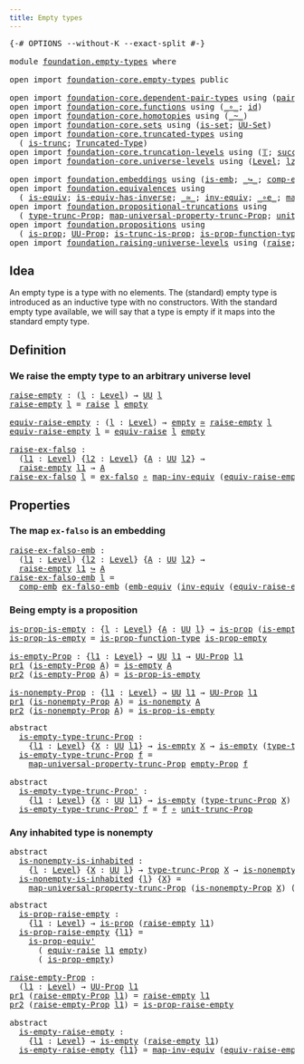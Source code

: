 ```yaml
---
title: Empty types
---
```


<pre class="Agda"><a id="37" class="Symbol">{-#</a> <a id="41" class="Keyword">OPTIONS</a> <a id="49" class="Pragma">--without-K</a> <a id="61" class="Pragma">--exact-split</a> <a id="75" class="Symbol">#-}</a>

<a id="80" class="Keyword">module</a> <a id="87" href="foundation.empty-types.html" class="Module">foundation.empty-types</a> <a id="110" class="Keyword">where</a>

<a id="117" class="Keyword">open</a> <a id="122" class="Keyword">import</a> <a id="129" href="foundation-core.empty-types.html" class="Module">foundation-core.empty-types</a> <a id="157" class="Keyword">public</a>

<a id="165" class="Keyword">open</a> <a id="170" class="Keyword">import</a> <a id="177" href="foundation-core.dependent-pair-types.html" class="Module">foundation-core.dependent-pair-types</a> <a id="214" class="Keyword">using</a> <a id="220" class="Symbol">(</a><a id="221" href="foundation-core.dependent-pair-types.html#588" class="InductiveConstructor">pair</a><a id="225" class="Symbol">;</a> <a id="227" href="foundation-core.dependent-pair-types.html#605" class="Field">pr1</a><a id="230" class="Symbol">;</a> <a id="232" href="foundation-core.dependent-pair-types.html#617" class="Field">pr2</a><a id="235" class="Symbol">)</a>
<a id="237" class="Keyword">open</a> <a id="242" class="Keyword">import</a> <a id="249" href="foundation-core.functions.html" class="Module">foundation-core.functions</a> <a id="275" class="Keyword">using</a> <a id="281" class="Symbol">(</a><a id="282" href="foundation-core.functions.html#420" class="Function Operator">_∘_</a><a id="285" class="Symbol">;</a> <a id="287" href="foundation-core.functions.html#322" class="Function">id</a><a id="289" class="Symbol">)</a>
<a id="291" class="Keyword">open</a> <a id="296" class="Keyword">import</a> <a id="303" href="foundation-core.homotopies.html" class="Module">foundation-core.homotopies</a> <a id="330" class="Keyword">using</a> <a id="336" class="Symbol">(</a><a id="337" href="foundation-core.homotopies.html#1249" class="Function Operator">_~_</a><a id="340" class="Symbol">)</a>
<a id="342" class="Keyword">open</a> <a id="347" class="Keyword">import</a> <a id="354" href="foundation-core.sets.html" class="Module">foundation-core.sets</a> <a id="375" class="Keyword">using</a> <a id="381" class="Symbol">(</a><a id="382" href="foundation-core.sets.html#1113" class="Function">is-set</a><a id="388" class="Symbol">;</a> <a id="390" href="foundation-core.sets.html#1190" class="Function">UU-Set</a><a id="396" class="Symbol">)</a>
<a id="398" class="Keyword">open</a> <a id="403" class="Keyword">import</a> <a id="410" href="foundation-core.truncated-types.html" class="Module">foundation-core.truncated-types</a> <a id="442" class="Keyword">using</a>
  <a id="450" class="Symbol">(</a> <a id="452" href="foundation-core.truncated-types.html#1741" class="Function">is-trunc</a><a id="460" class="Symbol">;</a> <a id="462" href="foundation-core.truncated-types.html#2039" class="Function">Truncated-Type</a><a id="476" class="Symbol">)</a>
<a id="478" class="Keyword">open</a> <a id="483" class="Keyword">import</a> <a id="490" href="foundation-core.truncation-levels.html" class="Module">foundation-core.truncation-levels</a> <a id="524" class="Keyword">using</a> <a id="530" class="Symbol">(</a><a id="531" href="foundation-core.truncation-levels.html#395" class="Datatype">𝕋</a><a id="532" class="Symbol">;</a> <a id="534" href="foundation-core.truncation-levels.html#432" class="InductiveConstructor">succ-𝕋</a><a id="540" class="Symbol">)</a>
<a id="542" class="Keyword">open</a> <a id="547" class="Keyword">import</a> <a id="554" href="foundation-core.universe-levels.html" class="Module">foundation-core.universe-levels</a> <a id="586" class="Keyword">using</a> <a id="592" class="Symbol">(</a><a id="593" href="Agda.Primitive.html#597" class="Postulate">Level</a><a id="598" class="Symbol">;</a> <a id="600" href="Agda.Primitive.html#764" class="Primitive">lzero</a><a id="605" class="Symbol">;</a> <a id="607" href="foundation-core.universe-levels.html#235" class="Primitive">UU</a><a id="609" class="Symbol">)</a>

<a id="612" class="Keyword">open</a> <a id="617" class="Keyword">import</a> <a id="624" href="foundation.embeddings.html" class="Module">foundation.embeddings</a> <a id="646" class="Keyword">using</a> <a id="652" class="Symbol">(</a><a id="653" href="foundation-core.embeddings.html#992" class="Function">is-emb</a><a id="659" class="Symbol">;</a> <a id="661" href="foundation-core.embeddings.html#1074" class="Function Operator">_↪_</a><a id="664" class="Symbol">;</a> <a id="666" href="foundation.embeddings.html#3658" class="Function">comp-emb</a><a id="674" class="Symbol">)</a>
<a id="676" class="Keyword">open</a> <a id="681" class="Keyword">import</a> <a id="688" href="foundation.equivalences.html" class="Module">foundation.equivalences</a> <a id="712" class="Keyword">using</a>
  <a id="720" class="Symbol">(</a> <a id="722" href="foundation-core.equivalences.html#1556" class="Function">is-equiv</a><a id="730" class="Symbol">;</a> <a id="732" href="foundation-core.equivalences.html#3013" class="Function">is-equiv-has-inverse</a><a id="752" class="Symbol">;</a> <a id="754" href="foundation-core.equivalences.html#1621" class="Function Operator">_≃_</a><a id="757" class="Symbol">;</a> <a id="759" href="foundation-core.equivalences.html#5721" class="Function">inv-equiv</a><a id="768" class="Symbol">;</a> <a id="770" href="foundation-core.equivalences.html#7869" class="Function Operator">_∘e_</a><a id="774" class="Symbol">;</a> <a id="776" href="foundation-core.equivalences.html#5036" class="Function">map-inv-equiv</a><a id="789" class="Symbol">;</a> <a id="791" href="foundation.equivalences.html#3361" class="Function">emb-equiv</a><a id="800" class="Symbol">)</a>
<a id="802" class="Keyword">open</a> <a id="807" class="Keyword">import</a> <a id="814" href="foundation.propositional-truncations.html" class="Module">foundation.propositional-truncations</a> <a id="851" class="Keyword">using</a>
  <a id="859" class="Symbol">(</a> <a id="861" href="foundation.propositional-truncations.html#2209" class="Function">type-trunc-Prop</a><a id="876" class="Symbol">;</a> <a id="878" href="foundation.propositional-truncations.html#5416" class="Function">map-universal-property-trunc-Prop</a><a id="911" class="Symbol">;</a> <a id="913" href="foundation.propositional-truncations.html#2293" class="Function">unit-trunc-Prop</a><a id="928" class="Symbol">)</a>
<a id="930" class="Keyword">open</a> <a id="935" class="Keyword">import</a> <a id="942" href="foundation.propositions.html" class="Module">foundation.propositions</a> <a id="966" class="Keyword">using</a>
  <a id="974" class="Symbol">(</a> <a id="976" href="foundation-core.propositions.html#1309" class="Function">is-prop</a><a id="983" class="Symbol">;</a> <a id="985" href="foundation-core.propositions.html#1393" class="Function">UU-Prop</a><a id="992" class="Symbol">;</a> <a id="994" href="foundation.propositions.html#979" class="Function">is-trunc-is-prop</a><a id="1010" class="Symbol">;</a> <a id="1012" href="foundation-core.propositions.html#7833" class="Function">is-prop-function-type</a><a id="1033" class="Symbol">;</a> <a id="1035" href="foundation-core.propositions.html#4884" class="Function">is-prop-equiv&#39;</a><a id="1049" class="Symbol">)</a>
<a id="1051" class="Keyword">open</a> <a id="1056" class="Keyword">import</a> <a id="1063" href="foundation.raising-universe-levels.html" class="Module">foundation.raising-universe-levels</a> <a id="1098" class="Keyword">using</a> <a id="1104" class="Symbol">(</a><a id="1105" href="foundation.raising-universe-levels.html#973" class="Datatype">raise</a><a id="1110" class="Symbol">;</a> <a id="1112" href="foundation.raising-universe-levels.html#1550" class="Function">equiv-raise</a><a id="1123" class="Symbol">)</a>
</pre>
## Idea

An empty type is a type with no elements. The (standard) empty type is introduced as an inductive type with no constructors. With the standard empty type available, we will say that a type is empty if it maps into the standard empty type.

## Definition

### We raise the empty type to an arbitrary universe level

<pre class="Agda"><a id="raise-empty"></a><a id="1462" href="foundation.empty-types.html#1462" class="Function">raise-empty</a> <a id="1474" class="Symbol">:</a> <a id="1476" class="Symbol">(</a><a id="1477" href="foundation.empty-types.html#1477" class="Bound">l</a> <a id="1479" class="Symbol">:</a> <a id="1481" href="Agda.Primitive.html#597" class="Postulate">Level</a><a id="1486" class="Symbol">)</a> <a id="1488" class="Symbol">→</a> <a id="1490" href="foundation-core.universe-levels.html#235" class="Primitive">UU</a> <a id="1493" href="foundation.empty-types.html#1477" class="Bound">l</a>
<a id="1495" href="foundation.empty-types.html#1462" class="Function">raise-empty</a> <a id="1507" href="foundation.empty-types.html#1507" class="Bound">l</a> <a id="1509" class="Symbol">=</a> <a id="1511" href="foundation.raising-universe-levels.html#973" class="Datatype">raise</a> <a id="1517" href="foundation.empty-types.html#1507" class="Bound">l</a> <a id="1519" href="foundation-core.empty-types.html#1057" class="Datatype">empty</a>

<a id="equiv-raise-empty"></a><a id="1526" href="foundation.empty-types.html#1526" class="Function">equiv-raise-empty</a> <a id="1544" class="Symbol">:</a> <a id="1546" class="Symbol">(</a><a id="1547" href="foundation.empty-types.html#1547" class="Bound">l</a> <a id="1549" class="Symbol">:</a> <a id="1551" href="Agda.Primitive.html#597" class="Postulate">Level</a><a id="1556" class="Symbol">)</a> <a id="1558" class="Symbol">→</a> <a id="1560" href="foundation-core.empty-types.html#1057" class="Datatype">empty</a> <a id="1566" href="foundation-core.equivalences.html#1621" class="Function Operator">≃</a> <a id="1568" href="foundation.empty-types.html#1462" class="Function">raise-empty</a> <a id="1580" href="foundation.empty-types.html#1547" class="Bound">l</a>
<a id="1582" href="foundation.empty-types.html#1526" class="Function">equiv-raise-empty</a> <a id="1600" href="foundation.empty-types.html#1600" class="Bound">l</a> <a id="1602" class="Symbol">=</a> <a id="1604" href="foundation.raising-universe-levels.html#1550" class="Function">equiv-raise</a> <a id="1616" href="foundation.empty-types.html#1600" class="Bound">l</a> <a id="1618" href="foundation-core.empty-types.html#1057" class="Datatype">empty</a>

<a id="raise-ex-falso"></a><a id="1625" href="foundation.empty-types.html#1625" class="Function">raise-ex-falso</a> <a id="1640" class="Symbol">:</a>
  <a id="1644" class="Symbol">(</a><a id="1645" href="foundation.empty-types.html#1645" class="Bound">l1</a> <a id="1648" class="Symbol">:</a> <a id="1650" href="Agda.Primitive.html#597" class="Postulate">Level</a><a id="1655" class="Symbol">)</a> <a id="1657" class="Symbol">{</a><a id="1658" href="foundation.empty-types.html#1658" class="Bound">l2</a> <a id="1661" class="Symbol">:</a> <a id="1663" href="Agda.Primitive.html#597" class="Postulate">Level</a><a id="1668" class="Symbol">}</a> <a id="1670" class="Symbol">{</a><a id="1671" href="foundation.empty-types.html#1671" class="Bound">A</a> <a id="1673" class="Symbol">:</a> <a id="1675" href="foundation-core.universe-levels.html#235" class="Primitive">UU</a> <a id="1678" href="foundation.empty-types.html#1658" class="Bound">l2</a><a id="1680" class="Symbol">}</a> <a id="1682" class="Symbol">→</a>
  <a id="1686" href="foundation.empty-types.html#1462" class="Function">raise-empty</a> <a id="1698" href="foundation.empty-types.html#1645" class="Bound">l1</a> <a id="1701" class="Symbol">→</a> <a id="1703" href="foundation.empty-types.html#1671" class="Bound">A</a>
<a id="1705" href="foundation.empty-types.html#1625" class="Function">raise-ex-falso</a> <a id="1720" href="foundation.empty-types.html#1720" class="Bound">l</a> <a id="1722" class="Symbol">=</a> <a id="1724" href="foundation-core.empty-types.html#1160" class="Function">ex-falso</a> <a id="1733" href="foundation-core.functions.html#420" class="Function Operator">∘</a> <a id="1735" href="foundation-core.equivalences.html#5036" class="Function">map-inv-equiv</a> <a id="1749" class="Symbol">(</a><a id="1750" href="foundation.empty-types.html#1526" class="Function">equiv-raise-empty</a> <a id="1768" href="foundation.empty-types.html#1720" class="Bound">l</a><a id="1769" class="Symbol">)</a>
</pre>
## Properties

### The map `ex-falso` is an embedding

<pre class="Agda"><a id="raise-ex-falso-emb"></a><a id="1839" href="foundation.empty-types.html#1839" class="Function">raise-ex-falso-emb</a> <a id="1858" class="Symbol">:</a>
  <a id="1862" class="Symbol">(</a><a id="1863" href="foundation.empty-types.html#1863" class="Bound">l1</a> <a id="1866" class="Symbol">:</a> <a id="1868" href="Agda.Primitive.html#597" class="Postulate">Level</a><a id="1873" class="Symbol">)</a> <a id="1875" class="Symbol">{</a><a id="1876" href="foundation.empty-types.html#1876" class="Bound">l2</a> <a id="1879" class="Symbol">:</a> <a id="1881" href="Agda.Primitive.html#597" class="Postulate">Level</a><a id="1886" class="Symbol">}</a> <a id="1888" class="Symbol">{</a><a id="1889" href="foundation.empty-types.html#1889" class="Bound">A</a> <a id="1891" class="Symbol">:</a> <a id="1893" href="foundation-core.universe-levels.html#235" class="Primitive">UU</a> <a id="1896" href="foundation.empty-types.html#1876" class="Bound">l2</a><a id="1898" class="Symbol">}</a> <a id="1900" class="Symbol">→</a>
  <a id="1904" href="foundation.empty-types.html#1462" class="Function">raise-empty</a> <a id="1916" href="foundation.empty-types.html#1863" class="Bound">l1</a> <a id="1919" href="foundation-core.embeddings.html#1074" class="Function Operator">↪</a> <a id="1921" href="foundation.empty-types.html#1889" class="Bound">A</a>
<a id="1923" href="foundation.empty-types.html#1839" class="Function">raise-ex-falso-emb</a> <a id="1942" href="foundation.empty-types.html#1942" class="Bound">l</a> <a id="1944" class="Symbol">=</a>
  <a id="1948" href="foundation.embeddings.html#3658" class="Function">comp-emb</a> <a id="1957" href="foundation-core.empty-types.html#1565" class="Function">ex-falso-emb</a> <a id="1970" class="Symbol">(</a><a id="1971" href="foundation.equivalences.html#3361" class="Function">emb-equiv</a> <a id="1981" class="Symbol">(</a><a id="1982" href="foundation-core.equivalences.html#5721" class="Function">inv-equiv</a> <a id="1992" class="Symbol">(</a><a id="1993" href="foundation.empty-types.html#1526" class="Function">equiv-raise-empty</a> <a id="2011" href="foundation.empty-types.html#1942" class="Bound">l</a><a id="2012" class="Symbol">)))</a>
</pre>

### Being empty is a proposition

<pre class="Agda"><a id="is-prop-is-empty"></a><a id="2064" href="foundation.empty-types.html#2064" class="Function">is-prop-is-empty</a> <a id="2081" class="Symbol">:</a> <a id="2083" class="Symbol">{</a><a id="2084" href="foundation.empty-types.html#2084" class="Bound">l</a> <a id="2086" class="Symbol">:</a> <a id="2088" href="Agda.Primitive.html#597" class="Postulate">Level</a><a id="2093" class="Symbol">}</a> <a id="2095" class="Symbol">{</a><a id="2096" href="foundation.empty-types.html#2096" class="Bound">A</a> <a id="2098" class="Symbol">:</a> <a id="2100" href="foundation-core.universe-levels.html#235" class="Primitive">UU</a> <a id="2103" href="foundation.empty-types.html#2084" class="Bound">l</a><a id="2104" class="Symbol">}</a> <a id="2106" class="Symbol">→</a> <a id="2108" href="foundation-core.propositions.html#1309" class="Function">is-prop</a> <a id="2116" class="Symbol">(</a><a id="2117" href="foundation-core.empty-types.html#1228" class="Function">is-empty</a> <a id="2126" href="foundation.empty-types.html#2096" class="Bound">A</a><a id="2127" class="Symbol">)</a>
<a id="2129" href="foundation.empty-types.html#2064" class="Function">is-prop-is-empty</a> <a id="2146" class="Symbol">=</a> <a id="2148" href="foundation-core.propositions.html#7833" class="Function">is-prop-function-type</a> <a id="2170" href="foundation-core.empty-types.html#2377" class="Function">is-prop-empty</a>

<a id="is-empty-Prop"></a><a id="2185" href="foundation.empty-types.html#2185" class="Function">is-empty-Prop</a> <a id="2199" class="Symbol">:</a> <a id="2201" class="Symbol">{</a><a id="2202" href="foundation.empty-types.html#2202" class="Bound">l1</a> <a id="2205" class="Symbol">:</a> <a id="2207" href="Agda.Primitive.html#597" class="Postulate">Level</a><a id="2212" class="Symbol">}</a> <a id="2214" class="Symbol">→</a> <a id="2216" href="foundation-core.universe-levels.html#235" class="Primitive">UU</a> <a id="2219" href="foundation.empty-types.html#2202" class="Bound">l1</a> <a id="2222" class="Symbol">→</a> <a id="2224" href="foundation-core.propositions.html#1393" class="Function">UU-Prop</a> <a id="2232" href="foundation.empty-types.html#2202" class="Bound">l1</a>
<a id="2235" href="foundation-core.dependent-pair-types.html#605" class="Field">pr1</a> <a id="2239" class="Symbol">(</a><a id="2240" href="foundation.empty-types.html#2185" class="Function">is-empty-Prop</a> <a id="2254" href="foundation.empty-types.html#2254" class="Bound">A</a><a id="2255" class="Symbol">)</a> <a id="2257" class="Symbol">=</a> <a id="2259" href="foundation-core.empty-types.html#1228" class="Function">is-empty</a> <a id="2268" href="foundation.empty-types.html#2254" class="Bound">A</a>
<a id="2270" href="foundation-core.dependent-pair-types.html#617" class="Field">pr2</a> <a id="2274" class="Symbol">(</a><a id="2275" href="foundation.empty-types.html#2185" class="Function">is-empty-Prop</a> <a id="2289" href="foundation.empty-types.html#2289" class="Bound">A</a><a id="2290" class="Symbol">)</a> <a id="2292" class="Symbol">=</a> <a id="2294" href="foundation.empty-types.html#2064" class="Function">is-prop-is-empty</a>

<a id="is-nonempty-Prop"></a><a id="2312" href="foundation.empty-types.html#2312" class="Function">is-nonempty-Prop</a> <a id="2329" class="Symbol">:</a> <a id="2331" class="Symbol">{</a><a id="2332" href="foundation.empty-types.html#2332" class="Bound">l1</a> <a id="2335" class="Symbol">:</a> <a id="2337" href="Agda.Primitive.html#597" class="Postulate">Level</a><a id="2342" class="Symbol">}</a> <a id="2344" class="Symbol">→</a> <a id="2346" href="foundation-core.universe-levels.html#235" class="Primitive">UU</a> <a id="2349" href="foundation.empty-types.html#2332" class="Bound">l1</a> <a id="2352" class="Symbol">→</a> <a id="2354" href="foundation-core.propositions.html#1393" class="Function">UU-Prop</a> <a id="2362" href="foundation.empty-types.html#2332" class="Bound">l1</a>
<a id="2365" href="foundation-core.dependent-pair-types.html#605" class="Field">pr1</a> <a id="2369" class="Symbol">(</a><a id="2370" href="foundation.empty-types.html#2312" class="Function">is-nonempty-Prop</a> <a id="2387" href="foundation.empty-types.html#2387" class="Bound">A</a><a id="2388" class="Symbol">)</a> <a id="2390" class="Symbol">=</a> <a id="2392" href="foundation-core.empty-types.html#1289" class="Function">is-nonempty</a> <a id="2404" href="foundation.empty-types.html#2387" class="Bound">A</a>
<a id="2406" href="foundation-core.dependent-pair-types.html#617" class="Field">pr2</a> <a id="2410" class="Symbol">(</a><a id="2411" href="foundation.empty-types.html#2312" class="Function">is-nonempty-Prop</a> <a id="2428" href="foundation.empty-types.html#2428" class="Bound">A</a><a id="2429" class="Symbol">)</a> <a id="2431" class="Symbol">=</a> <a id="2433" href="foundation.empty-types.html#2064" class="Function">is-prop-is-empty</a>
</pre>
<pre class="Agda"><a id="2463" class="Keyword">abstract</a>
  <a id="is-empty-type-trunc-Prop"></a><a id="2474" href="foundation.empty-types.html#2474" class="Function">is-empty-type-trunc-Prop</a> <a id="2499" class="Symbol">:</a>
    <a id="2505" class="Symbol">{</a><a id="2506" href="foundation.empty-types.html#2506" class="Bound">l1</a> <a id="2509" class="Symbol">:</a> <a id="2511" href="Agda.Primitive.html#597" class="Postulate">Level</a><a id="2516" class="Symbol">}</a> <a id="2518" class="Symbol">{</a><a id="2519" href="foundation.empty-types.html#2519" class="Bound">X</a> <a id="2521" class="Symbol">:</a> <a id="2523" href="foundation-core.universe-levels.html#235" class="Primitive">UU</a> <a id="2526" href="foundation.empty-types.html#2506" class="Bound">l1</a><a id="2528" class="Symbol">}</a> <a id="2530" class="Symbol">→</a> <a id="2532" href="foundation-core.empty-types.html#1228" class="Function">is-empty</a> <a id="2541" href="foundation.empty-types.html#2519" class="Bound">X</a> <a id="2543" class="Symbol">→</a> <a id="2545" href="foundation-core.empty-types.html#1228" class="Function">is-empty</a> <a id="2554" class="Symbol">(</a><a id="2555" href="foundation.propositional-truncations.html#2209" class="Function">type-trunc-Prop</a> <a id="2571" href="foundation.empty-types.html#2519" class="Bound">X</a><a id="2572" class="Symbol">)</a>
  <a id="2576" href="foundation.empty-types.html#2474" class="Function">is-empty-type-trunc-Prop</a> <a id="2601" href="foundation.empty-types.html#2601" class="Bound">f</a> <a id="2603" class="Symbol">=</a>
    <a id="2609" href="foundation.propositional-truncations.html#5416" class="Function">map-universal-property-trunc-Prop</a> <a id="2643" href="foundation-core.empty-types.html#2427" class="Function">empty-Prop</a> <a id="2654" href="foundation.empty-types.html#2601" class="Bound">f</a>

<a id="2657" class="Keyword">abstract</a>
  <a id="is-empty-type-trunc-Prop&#39;"></a><a id="2668" href="foundation.empty-types.html#2668" class="Function">is-empty-type-trunc-Prop&#39;</a> <a id="2694" class="Symbol">:</a>
    <a id="2700" class="Symbol">{</a><a id="2701" href="foundation.empty-types.html#2701" class="Bound">l1</a> <a id="2704" class="Symbol">:</a> <a id="2706" href="Agda.Primitive.html#597" class="Postulate">Level</a><a id="2711" class="Symbol">}</a> <a id="2713" class="Symbol">{</a><a id="2714" href="foundation.empty-types.html#2714" class="Bound">X</a> <a id="2716" class="Symbol">:</a> <a id="2718" href="foundation-core.universe-levels.html#235" class="Primitive">UU</a> <a id="2721" href="foundation.empty-types.html#2701" class="Bound">l1</a><a id="2723" class="Symbol">}</a> <a id="2725" class="Symbol">→</a> <a id="2727" href="foundation-core.empty-types.html#1228" class="Function">is-empty</a> <a id="2736" class="Symbol">(</a><a id="2737" href="foundation.propositional-truncations.html#2209" class="Function">type-trunc-Prop</a> <a id="2753" href="foundation.empty-types.html#2714" class="Bound">X</a><a id="2754" class="Symbol">)</a> <a id="2756" class="Symbol">→</a> <a id="2758" href="foundation-core.empty-types.html#1228" class="Function">is-empty</a> <a id="2767" href="foundation.empty-types.html#2714" class="Bound">X</a>
  <a id="2771" href="foundation.empty-types.html#2668" class="Function">is-empty-type-trunc-Prop&#39;</a> <a id="2797" href="foundation.empty-types.html#2797" class="Bound">f</a> <a id="2799" class="Symbol">=</a> <a id="2801" href="foundation.empty-types.html#2797" class="Bound">f</a> <a id="2803" href="foundation-core.functions.html#420" class="Function Operator">∘</a> <a id="2805" href="foundation.propositional-truncations.html#2293" class="Function">unit-trunc-Prop</a>
</pre>
### Any inhabited type is nonempty

<pre class="Agda"><a id="2870" class="Keyword">abstract</a>
  <a id="is-nonempty-is-inhabited"></a><a id="2881" href="foundation.empty-types.html#2881" class="Function">is-nonempty-is-inhabited</a> <a id="2906" class="Symbol">:</a>
    <a id="2912" class="Symbol">{</a><a id="2913" href="foundation.empty-types.html#2913" class="Bound">l</a> <a id="2915" class="Symbol">:</a> <a id="2917" href="Agda.Primitive.html#597" class="Postulate">Level</a><a id="2922" class="Symbol">}</a> <a id="2924" class="Symbol">{</a><a id="2925" href="foundation.empty-types.html#2925" class="Bound">X</a> <a id="2927" class="Symbol">:</a> <a id="2929" href="foundation-core.universe-levels.html#235" class="Primitive">UU</a> <a id="2932" href="foundation.empty-types.html#2913" class="Bound">l</a><a id="2933" class="Symbol">}</a> <a id="2935" class="Symbol">→</a> <a id="2937" href="foundation.propositional-truncations.html#2209" class="Function">type-trunc-Prop</a> <a id="2953" href="foundation.empty-types.html#2925" class="Bound">X</a> <a id="2955" class="Symbol">→</a> <a id="2957" href="foundation-core.empty-types.html#1289" class="Function">is-nonempty</a> <a id="2969" href="foundation.empty-types.html#2925" class="Bound">X</a>
  <a id="2973" href="foundation.empty-types.html#2881" class="Function">is-nonempty-is-inhabited</a> <a id="2998" class="Symbol">{</a><a id="2999" href="foundation.empty-types.html#2999" class="Bound">l</a><a id="3000" class="Symbol">}</a> <a id="3002" class="Symbol">{</a><a id="3003" href="foundation.empty-types.html#3003" class="Bound">X</a><a id="3004" class="Symbol">}</a> <a id="3006" class="Symbol">=</a>
    <a id="3012" href="foundation.propositional-truncations.html#5416" class="Function">map-universal-property-trunc-Prop</a> <a id="3046" class="Symbol">(</a><a id="3047" href="foundation.empty-types.html#2312" class="Function">is-nonempty-Prop</a> <a id="3064" href="foundation.empty-types.html#3003" class="Bound">X</a><a id="3065" class="Symbol">)</a> <a id="3067" class="Symbol">(λ</a> <a id="3070" href="foundation.empty-types.html#3070" class="Bound">x</a> <a id="3072" href="foundation.empty-types.html#3072" class="Bound">f</a> <a id="3074" class="Symbol">→</a> <a id="3076" href="foundation.empty-types.html#3072" class="Bound">f</a> <a id="3078" href="foundation.empty-types.html#3070" class="Bound">x</a><a id="3079" class="Symbol">)</a>
</pre>
<pre class="Agda"><a id="3094" class="Keyword">abstract</a>
  <a id="is-prop-raise-empty"></a><a id="3105" href="foundation.empty-types.html#3105" class="Function">is-prop-raise-empty</a> <a id="3125" class="Symbol">:</a>
    <a id="3131" class="Symbol">{</a><a id="3132" href="foundation.empty-types.html#3132" class="Bound">l1</a> <a id="3135" class="Symbol">:</a> <a id="3137" href="Agda.Primitive.html#597" class="Postulate">Level</a><a id="3142" class="Symbol">}</a> <a id="3144" class="Symbol">→</a> <a id="3146" href="foundation-core.propositions.html#1309" class="Function">is-prop</a> <a id="3154" class="Symbol">(</a><a id="3155" href="foundation.empty-types.html#1462" class="Function">raise-empty</a> <a id="3167" href="foundation.empty-types.html#3132" class="Bound">l1</a><a id="3169" class="Symbol">)</a>
  <a id="3173" href="foundation.empty-types.html#3105" class="Function">is-prop-raise-empty</a> <a id="3193" class="Symbol">{</a><a id="3194" href="foundation.empty-types.html#3194" class="Bound">l1</a><a id="3196" class="Symbol">}</a> <a id="3198" class="Symbol">=</a>
    <a id="3204" href="foundation-core.propositions.html#4884" class="Function">is-prop-equiv&#39;</a>
      <a id="3225" class="Symbol">(</a> <a id="3227" href="foundation.raising-universe-levels.html#1550" class="Function">equiv-raise</a> <a id="3239" href="foundation.empty-types.html#3194" class="Bound">l1</a> <a id="3242" href="foundation-core.empty-types.html#1057" class="Datatype">empty</a><a id="3247" class="Symbol">)</a>
      <a id="3255" class="Symbol">(</a> <a id="3257" href="foundation-core.empty-types.html#2377" class="Function">is-prop-empty</a><a id="3270" class="Symbol">)</a>

<a id="raise-empty-Prop"></a><a id="3273" href="foundation.empty-types.html#3273" class="Function">raise-empty-Prop</a> <a id="3290" class="Symbol">:</a>
  <a id="3294" class="Symbol">(</a><a id="3295" href="foundation.empty-types.html#3295" class="Bound">l1</a> <a id="3298" class="Symbol">:</a> <a id="3300" href="Agda.Primitive.html#597" class="Postulate">Level</a><a id="3305" class="Symbol">)</a> <a id="3307" class="Symbol">→</a> <a id="3309" href="foundation-core.propositions.html#1393" class="Function">UU-Prop</a> <a id="3317" href="foundation.empty-types.html#3295" class="Bound">l1</a>
<a id="3320" href="foundation-core.dependent-pair-types.html#605" class="Field">pr1</a> <a id="3324" class="Symbol">(</a><a id="3325" href="foundation.empty-types.html#3273" class="Function">raise-empty-Prop</a> <a id="3342" href="foundation.empty-types.html#3342" class="Bound">l1</a><a id="3344" class="Symbol">)</a> <a id="3346" class="Symbol">=</a> <a id="3348" href="foundation.empty-types.html#1462" class="Function">raise-empty</a> <a id="3360" href="foundation.empty-types.html#3342" class="Bound">l1</a>
<a id="3363" href="foundation-core.dependent-pair-types.html#617" class="Field">pr2</a> <a id="3367" class="Symbol">(</a><a id="3368" href="foundation.empty-types.html#3273" class="Function">raise-empty-Prop</a> <a id="3385" href="foundation.empty-types.html#3385" class="Bound">l1</a><a id="3387" class="Symbol">)</a> <a id="3389" class="Symbol">=</a> <a id="3391" href="foundation.empty-types.html#3105" class="Function">is-prop-raise-empty</a>

<a id="3412" class="Keyword">abstract</a>
  <a id="is-empty-raise-empty"></a><a id="3423" href="foundation.empty-types.html#3423" class="Function">is-empty-raise-empty</a> <a id="3444" class="Symbol">:</a>
    <a id="3450" class="Symbol">{</a><a id="3451" href="foundation.empty-types.html#3451" class="Bound">l1</a> <a id="3454" class="Symbol">:</a> <a id="3456" href="Agda.Primitive.html#597" class="Postulate">Level</a><a id="3461" class="Symbol">}</a> <a id="3463" class="Symbol">→</a> <a id="3465" href="foundation-core.empty-types.html#1228" class="Function">is-empty</a> <a id="3474" class="Symbol">(</a><a id="3475" href="foundation.empty-types.html#1462" class="Function">raise-empty</a> <a id="3487" href="foundation.empty-types.html#3451" class="Bound">l1</a><a id="3489" class="Symbol">)</a>
  <a id="3493" href="foundation.empty-types.html#3423" class="Function">is-empty-raise-empty</a> <a id="3514" class="Symbol">{</a><a id="3515" href="foundation.empty-types.html#3515" class="Bound">l1</a><a id="3517" class="Symbol">}</a> <a id="3519" class="Symbol">=</a> <a id="3521" href="foundation-core.equivalences.html#5036" class="Function">map-inv-equiv</a> <a id="3535" class="Symbol">(</a><a id="3536" href="foundation.empty-types.html#1526" class="Function">equiv-raise-empty</a> <a id="3554" href="foundation.empty-types.html#3515" class="Bound">l1</a><a id="3556" class="Symbol">)</a>
</pre>